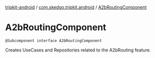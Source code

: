 [tripkit-android](../index.md) / [com.skedgo.tripkit.android](index.md) / [A2bRoutingComponent](./-a2b-routing-component.md)

# A2bRoutingComponent

`@Subcomponent interface A2bRoutingComponent`

Creates UseCases and Repositories related to the A2bRouting feature.

